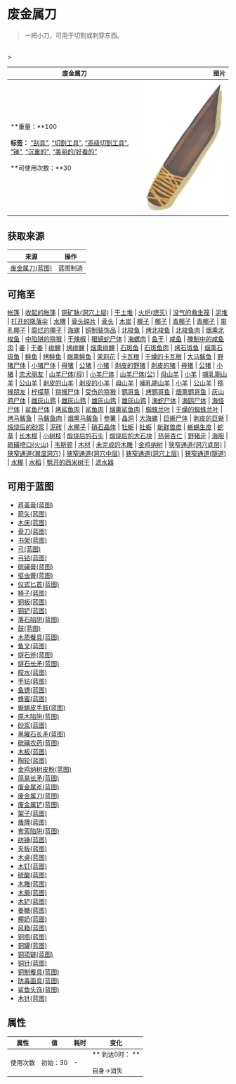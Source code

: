 # 废金属刀  
> 一把小刀，可用于切割或刺穿东西。  
<br>  
>   
  
  废金属刀  |   图片   
 ----  |  ----:   
 **重量：**100<br><br>**标签：**	[“刮具”](tag_Scraper.md), [“切割工具”](tag_Cutter.md), [“高级切割工具”](tag_CutterAdv.md), [“锤”](tag_Hammer.md), [“沉重的”](tag_Heavy.md), [“美丽的/好看的”](tag_Pretty.md)<br><br>**可使用次数：**30  |  <img decoding="async" src="Sprite/ScrapKnife.png" href="a.md" style="max-width:300px;max-height:300px;">   
  
## 获取来源  
来源  |  操作  
----  |  ----  
[废金属刀(蓝图)](Bp_ScrapKnife.md)  |  蓝图制造  
## 可拖至  
[帐篷](TentDeployed.md) | [收起的帐篷](TentPacked.md) | [铜矿脉(洞穴上层)](CopperVein.md) | [干土堆](DirtPile.md) | [火炉(熄灭)](StoveExtinguished.md) | [没气的救生筏](LifeRaftDeflated.md) | [泥堆](MudPile.md) | [打开的降落伞](ParachuteDeployed.md) | [水槽](WateringTrough.md) | [骨头碎片](BoneSplinters.md) | [骨头](Bones.md) | [木炭](Charcoal.md) | [椰子](Coconut.md) | [椰子](Coconut.md) | [青椰子](CoconutHusked.md) | [青椰子](CoconutHusked.md) | [带孔椰子](CoconutPerforated.md) | [腐烂的椰子](CoconutRotten.md) | [海螺](Conch.md) | [铜制装饰品](CopperDecoration_Mold.md) | [北梭鱼](Bonefish.md) | [烤北梭鱼](BonefishCooked.md) | [北梭鱼肉](BonefishMeat.md) | [烟熏北梭鱼](BonefishSmoked.md) | [中陷阱的猕猴](CageTrapMacaque.md) | [干辣椒](ChiliesDried.md) | [眼镜蛇尸体](CobraDead.md) | [海螺肉](ConchMeat.md) | [鱼干](FishDried.md) | [咸鱼](FishSalted.md) | [腌制中的咸鱼肉](FishSaltedDrying.md) | [姜](Ginger.md) | [干姜](GingerDried.md) | [绯鲤](Goatfish.md) | [烤绯鲤](GoatfishCooked.md) | [烟熏绯鲤](GoatfishSmoked.md) | [石斑鱼](Grouper.md) | [石斑鱼肉](GrouperMeat.md) | [烤石斑鱼](GrouperMeatCooked.md) | [烟熏石斑鱼](GrouperMeatSmoked.md) | [鲱鱼](Herring.md) | [烤鲱鱼](HerringCooked.md) | [烟熏鲱鱼](HerringSmoked.md) | [茉莉花](JasmineFlowers.md) | [卡瓦根](KavaRoot.md) | [干燥的卡瓦根](KavaRootDried.md) | [大马鲅鱼](KingThreadfin.md) | [野猪尸体](BoarCarcass.md) | [小猪尸体](BoarCarcassPiglet.md) | [母猪](BoarEnclosureFemale.md) | [公猪](BoarEnclosureMale.md) | [小猪](BoarEnclosurePiglet.md) | [剥皮的野猪](BoarSkinned.md) | [剥皮的猪](BoarSkinnedPiglet.md) | [母猪](BoarTiedFemale.md) | [公猪](BoarTiedMale.md) | [小猪](BoarTiedPiglet.md) | [忠犬朋友](DogFriend.md) | [山羊尸体(母)](GoatCarcassFemale.md) | [小羊尸体](GoatCarcassKid.md) | [山羊尸体(公)](GoatCarcassMale.md) | [母山羊](GoatEnclosureFemale.md) | [小羊](GoatEnclosureKid.md) | [哺乳期山羊](GoatEnclosureLactating.md) | [公山羊](GoatEnclosureMale.md) | [剥皮的山羊](GoatSkinned.md) | [剥皮的小羊](GoatSkinnedKid.md) | [母山羊](GoatTiedFemale.md) | [哺乳期山羊](GoatTiedFemaleLactating.md) | [小羊](GoatTiedKid.md) | [公山羊](GoatTiedMale.md) | [猕猴朋友](MacaqueFriend.md) | [柠檬草](LemongrassStalks.md) | [猕猴尸体](MacaqueCarcass.md) | [受伤的猕猴](MacaqueWounded.md) | [鹦哥鱼](ParrotFish.md) | [烤鹦哥鱼](ParrotFishCooked.md) | [烟熏鹦哥鱼](ParrotFishSmoked.md) | [灰山鹑尸体](PartridgeDead.md) | [雌灰山鹑](PartridgeFemaleEnclosure.md) | [雌灰山鹑](PartridgeFemaleLive.md) | [雄灰山鹑](PartridgeMaleEnclosure.md) | [雄灰山鹑](PartridgeMaleLive.md) | [海蛇尸体](SeaKraitDead.md) | [海鸥尸体](SeagullDead.md) | [海怪尸体](SeahoundCarcass.md) | [鲨鱼尸体](SharkCarcass.md) | [烤鲨鱼肉](SharkCooked.md) | [鲨鱼肉](SharkMeat.md) | [烟熏鲨鱼肉](SharkSmoked.md) | [蜘蛛兰叶](SpiderLilyLeaves.md) | [干燥的蜘蛛兰叶](SpiderLilyLeavesDried.md) | [烤马鲅鱼](ThreadfinCooked.md) | [马鲅鱼肉](ThreadfinMeat.md) | [烟熏马鲅鱼](ThreadfinSmoked.md) | [参薯](Yam.md) | [晶洞](Geode.md) | [大海螺](GiantConch.md) | [巨蜥尸体](MonitorCarcass.md) | [剥皮的巨蜥](MonitorSkinned.md) | [煅烧后的砂浆](MortarBurnt.md) | [泥砖](MudBrick.md) | [水椰子](NipaFruit.md) | [硝石晶体](NiterCrystals.md) | [牡蛎](Oyster.md) | [牡蛎](Oyster.md) | [新鲜兽皮](SkinFresh.md) | [蜥蜴生皮](SkinFreshReptile.md) | [蛇草](SnakeGrass.md) | [长木棍](StickLong.md) | [小树枝](Sticks.md) | [煅烧后的石头](StoneBurnt.md) | [煅烧后的大石块](StoneHeavyBurnt.md) | [热带杏仁](TropicalAlmonds.md) | [野猪牙](Tusk.md) | [海胆](Urchin.md) | [硫磺喷口(火山)](VentBrimstone.md) | [韦斯顿](Weston.md) | [木材](Wood.md) | [未完成的木雕](WoodCarving_Unfinished.md) | [金鸡纳树](CinchonaTree.md) | [狭窄通道(洞穴底层)](CrystalChamberEntranceClosed.md) | [狭窄通道(潮湿洞穴)](DarkCaveCaveEntranceClosed.md) | [狭窄通道(洞穴中层)](DarkChamberCaveEntranceClosed.md) | [狭窄通道(洞穴上层)](FloodedChamberEntranceClosed.md) | [狭窄通道(隧道)](HighChamberEntranceClosed.md) | [水椰](NipaPalm.md) | [水稻](RicePlant.md) | [劈开的西米树干](SagoSplitLog.md) | [滤水器](WaterFilter.md)  
## 可用于蓝图  
- [芦荟膏(蓝图)](Bp_AloeGel.md)  
- [箭矢(蓝图)](Bp_Arrow.md)  
- [木床(蓝图)](Bp_BedWooden.md)  
- [骨刀(蓝图)](Bp_BoneKnife.md)  
- [书架(蓝图)](Bp_Bookshelf.md)  
- [弓(蓝图)](Bp_Bow.md)  
- [弓钻(蓝图)](Bp_BowDrill.md)  
- [硫磺膏(蓝图)](Bp_BrimstoneGel.md)  
- [驱虫膏(蓝图)](Bp_BugRepellent.md)  
- [仪式匕首(蓝图)](Bp_CeremonialDagger.md)  
- [椅子(蓝图)](Bp_Chair.md)  
- [铜板(蓝图)](Bp_CopperSheet.md)  
- [铜铲(蓝图)](Bp_CopperShovel.md)  
- [落石陷阱(蓝图)](Bp_DeadfallTrap.md)  
- [鼓(蓝图)](Bp_Drum.md)  
- [木质餐具(蓝图)](Bp_EatingUtensilsWooden.md)  
- [鱼叉(蓝图)](Bp_FishingSpear.md)  
- [燧石斧(蓝图)](Bp_FlintAxe.md)  
- [燧石长矛(蓝图)](Bp_FlintSpear.md)  
- [胶水(蓝图)](Bp_Glue.md)  
- [手钻(蓝图)](Bp_HandDrill.md)  
- [鱼镖(蓝图)](Bp_Harpoon.md)  
- [蜂蜜(蓝图)](Bp_Honey.md)  
- [蜥蜴皮手鼓(蓝图)](Bp_LizardDrum.md)  
- [原木陷阱(蓝图)](Bp_LogTrap.md)  
- [砂浆(蓝图)](Bp_Mortar.md)  
- [黑曜石长矛(蓝图)](Bp_ObsidianSpear.md)  
- [硫磺农药(蓝图)](Bp_PesticideBrimstone.md)  
- [木板(蓝图)](Bp_Planks.md)  
- [陶轮(蓝图)](Bp_PotteryWheel.md)  
- [金鸡纳树皮粉(蓝图)](Bp_Quinine.md)  
- [简易长矛(蓝图)](Bp_RusticSpear.md)  
- [废金属斧(蓝图)](Bp_ScrapAxe.md)  
- [废金属刀(蓝图)](Bp_ScrapKnife.md)  
- [废金属铲(蓝图)](Bp_ScrapShovel.md)  
- [架子(蓝图)](Bp_Shelf.md)  
- [盾牌(蓝图)](Bp_Shield.md)  
- [套索陷阱(蓝图)](Bp_SnareTrap.md)  
- [纺锤(蓝图)](Bp_Spindle.md)  
- [夹板(蓝图)](Bp_Splint.md)  
- [木桌(蓝图)](Bp_Table.md)  
- [木钉(蓝图)](Bp_Treenails.md)  
- [硫酸(蓝图)](Bp_Vitriol.md)  
- [木雕(蓝图)](Bp_WoodCarvings.md)  
- [木屑(蓝图)](Bp_WoodShavings.md)  
- [木铲(蓝图)](Bp_WoodenShovel.md)  
- [姜糖(蓝图)](Bp_CandiedGinger.md)  
- [椰奶(蓝图)](Bp_CoconutMilk.md)  
- [风箱(蓝图)](Bp_Bellows.md)  
- [铜瓶(蓝图)](Bp_CopperBottle.md)  
- [铜罐(蓝图)](Bp_CopperJar.md)  
- [铜项链(蓝图)](Bp_CopperNecklace.md)  
- [铜针(蓝图)](Bp_CopperNeedles.md)  
- [铜制餐具(蓝图)](Bp_EatingUtensilsCopper.md)  
- [防毒面具(蓝图)](Bp_GasMask.md)  
- [鲨鱼头饰(蓝图)](Bp_SharkHeadpiece.md)  
- [木针(蓝图)](Bp_WoodenNeedles.md)  
  
  
## 属性   
属性  |  值  |  耗时  |  变化  
----  |  ----  |  ----  |  ----  
使用次数  |  初始：30  |  -  |  ** 到达0时： **<br><br>自身→消失  


<script>document.title="废金属刀 - 卡牌生存百科 Card Survival Wiki";</script>